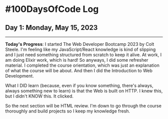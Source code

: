 # #100DaysOfCode Log

## Day 1: Monday, May 15, 2023

<hr>

**Today's Progress**:
I started The Web Developer Bootcamp 2023 by Colt Steele. I'm feeling like my JavaScript/React knowledge is kind of slipping and I just need something structured from scratch to keep it alive. At work, I am doing Elixir work, which is hard! So anyways, I did some refresher material. I completed the course orientation, which was just an explanation of what the course will be about. And then I did the Introduction to Web Development.

What I DID learn (because, even if you know something, there's always, always something new to learn) is that the Web is built on HTTP. I knew this, but I didn't KNOW this. It clicked.

So the next section will be HTML review. I'm down to go through the course thoroughly and build projects so I keep my knowledge fresh.
